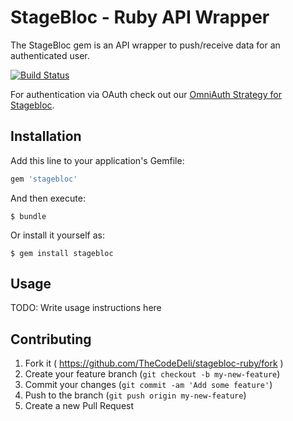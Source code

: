 # StageBloc - Ruby API Wrapper

The StageBloc gem is an API wrapper to push/receive data for an
authenticated user.

[![Build Status](https://travis-ci.org/TheCodeDeli/stagebloc-ruby.svg?branch=master)](https://travis-ci.org/TheCodeDeli/stagebloc-ruby)

For authentication via OAuth check out our [OmniAuth Strategy for
Stagebloc][omniauth-stagebloc].

## Installation

Add this line to your application's Gemfile:

```ruby
gem 'stagebloc'
```

And then execute:

    $ bundle

Or install it yourself as:

    $ gem install stagebloc

## Usage

TODO: Write usage instructions here

## Contributing

1. Fork it ( https://github.com/TheCodeDeli/stagebloc-ruby/fork )
2. Create your feature branch (`git checkout -b my-new-feature`)
3. Commit your changes (`git commit -am 'Add some feature'`)
4. Push to the branch (`git push origin my-new-feature`)
5. Create a new Pull Request

[omniauth-stagebloc]: https://github.com/TheCodeDeli/omniauth-stagebloc
